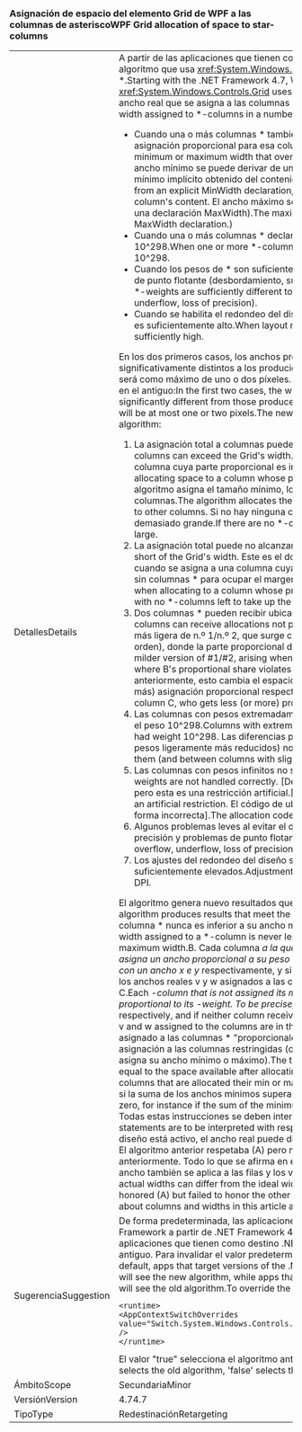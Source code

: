 ### <a name="wpf-grid-allocation-of-space-to-star-columns"></a><span data-ttu-id="483f9-101">Asignación de espacio del elemento Grid de WPF a las columnas de asterisco</span><span class="sxs-lookup"><span data-stu-id="483f9-101">WPF Grid allocation of space to star-columns</span></span>

|   |   |
|---|---|
|<span data-ttu-id="483f9-102">Detalles</span><span class="sxs-lookup"><span data-stu-id="483f9-102">Details</span></span>|<span data-ttu-id="483f9-103">A partir de las aplicaciones que tienen como destino .NET Framework 4.7, WPF reemplaza el algoritmo que usa <xref:System.Windows.Controls.Grid> para asignar espacio a las columnas \*.</span><span class="sxs-lookup"><span data-stu-id="483f9-103">Starting with the .NET Framework 4.7, WPF replaces the algorithm that <xref:System.Windows.Controls.Grid> uses to allocate space to \*-columns.</span></span> <span data-ttu-id="483f9-104">Esto cambiará el ancho real que se asigna a las columnas \* en una serie de casos:</span><span class="sxs-lookup"><span data-stu-id="483f9-104">This will change the actual width assigned to \*-columns in a number of cases:</span></span><ul><li><span data-ttu-id="483f9-105">Cuando una o más columnas \* también tienen un ancho mínimo o máximo que invalida la asignación proporcional para esa columna.</span><span class="sxs-lookup"><span data-stu-id="483f9-105">When one or more \*-columns also have a minimum or maximum width that overrides the proportional allocation for that colum.</span></span> <span data-ttu-id="483f9-106">(El ancho mínimo se puede derivar de una declaración MinWidth explícita, o bien de un mínimo implícito obtenido del contenido de la columna.</span><span class="sxs-lookup"><span data-stu-id="483f9-106">(The minimum width can derive from an explicit MinWidth declaration, or from an implicit minimum obtained from the column's content.</span></span> <span data-ttu-id="483f9-107">El ancho máximo solo se puede definir de forma explícita, a partir de una declaración MaxWidth).</span><span class="sxs-lookup"><span data-stu-id="483f9-107">The maximum width can only be defined explicitly, from a MaxWidth declaration.)</span></span></li><li><span data-ttu-id="483f9-108">Cuando una o más columnas * declaran un peso de * extremadamente grande, superior a 10^298.</span><span class="sxs-lookup"><span data-stu-id="483f9-108">When one or more *-columns declare an extremely large *-weight, greater than 10^298.</span></span></li><li><span data-ttu-id="483f9-109">Cuando los pesos de \* son suficientemente distintos como para detectar una inestabilidad de punto flotante (desbordamiento, subdesbordamiento y pérdida de precisión).</span><span class="sxs-lookup"><span data-stu-id="483f9-109">When the \*-weights are sufficiently different to encounter floating-point instability (overflow, underflow, loss of precision).</span></span></li><li><span data-ttu-id="483f9-110">Cuando se habilita el redondeo del diseño, y el punto por pulgada de visualización efectivo es suficientemente alto.</span><span class="sxs-lookup"><span data-stu-id="483f9-110">When layout rounding is enabled, and the effective display DPI is sufficiently high.</span></span></li></ul><span data-ttu-id="483f9-111">En los dos primeros casos, los anchos producidos por el algoritmo nuevo pueden ser significativamente distintos a los producidos por el antiguo; en el último caso, la diferencia será como máximo de uno o dos píxeles. El algoritmo nuevo corrige varios errores presentes en el antiguo:</span><span class="sxs-lookup"><span data-stu-id="483f9-111">In the first two cases, the widths produced by the new algorithm can be significantly different from those produced by the old algorithm; in the last case, the difference will be at most one or two pixels.The new algorithm fixes several bugs present in the old algorithm:</span></span><ol><li><span data-ttu-id="483f9-112">La asignación total a columnas puede superar el ancho de la cuadrícula.</span><span class="sxs-lookup"><span data-stu-id="483f9-112">Total allocation to columns can exceed the Grid's width.</span></span> <span data-ttu-id="483f9-113">Esto puede ocurrir cuando se asigna espacio a una columna cuya parte proporcional es inferior a su tamaño mínimo.</span><span class="sxs-lookup"><span data-stu-id="483f9-113">This can occur when allocating space to a column whose proportional share is less than its minimum size.</span></span> <span data-ttu-id="483f9-114">El algoritmo asigna el tamaño mínimo, lo que disminuye el espacio disponible para otras columnas.</span><span class="sxs-lookup"><span data-stu-id="483f9-114">The algorithm allocates the minimum size, which decreases the space available to other columns.</span></span> <span data-ttu-id="483f9-115">Si no hay ninguna columna \* para asignar, la asignación total será demasiado grande.</span><span class="sxs-lookup"><span data-stu-id="483f9-115">If there are no \*-columns left to allocate, the total allocation will be too large.</span></span></li><li><span data-ttu-id="483f9-116">La asignación total puede no alcanzar el ancho de la cuadrícula.</span><span class="sxs-lookup"><span data-stu-id="483f9-116">Total allocation can fall short of the Grid's width.</span></span> <span data-ttu-id="483f9-117">Este es el doble problema que presenta el n.º 1, que surge cuando se asigna a una columna cuya parte proporcional es superior a su tamaño máximo, sin columnas \* para ocupar el margen de demora.</span><span class="sxs-lookup"><span data-stu-id="483f9-117">This is the dual problem to #1, arising when allocating to a column whose proportional share is greater than its maximum size, with no \*-columns left to take up the slack.</span></span></li><li><span data-ttu-id="483f9-118">Dos columnas * pueden recibir ubicaciones no proporcionales a sus pesos de *.</span><span class="sxs-lookup"><span data-stu-id="483f9-118">Two *-columns can receive allocations not proportional to their *-weights.</span></span> <span data-ttu-id="483f9-119">Esta es una versión más ligera de n.º 1/n.º 2, que surge cuando se asigna a las columnas \* A, B y C (en ese orden), donde la parte proporcional de B infringe la limitación mínima (o máxima).</span><span class="sxs-lookup"><span data-stu-id="483f9-119">This is a milder version of #1/#2, arising when allocating to \*-columns A, B, and C (in that order), where B's proportional share violates its min (or max) constraint.</span></span> <span data-ttu-id="483f9-120">Como ocurría anteriormente, esto cambia el espacio disponible en la columna C, que obtiene menos (o más) asignación proporcional respecto a A.</span><span class="sxs-lookup"><span data-stu-id="483f9-120">As above, this changes the space available to column C, who gets less (or more) proportional allocation than A did,</span></span></li><li><span data-ttu-id="483f9-121">Las columnas con pesos extremadamente grandes (&gt; 10^298) se tratan como si tuvieran el peso 10^298.</span><span class="sxs-lookup"><span data-stu-id="483f9-121">Columns with extremely large weights (&gt; 10^298) are all treated as if they had weight 10^298.</span></span> <span data-ttu-id="483f9-122">Las diferencias proporcionales entre ellas (y entre columnas con pesos ligeramente más reducidos) no se han respetado.</span><span class="sxs-lookup"><span data-stu-id="483f9-122">Proportional differences between them (and between columns with slightly smaller weights) are not honored.</span></span></li><li><span data-ttu-id="483f9-123">Las columnas con pesos infinitos no se administran correctamente.</span><span class="sxs-lookup"><span data-stu-id="483f9-123">Columns with inifinte weights are not handled correctly.</span></span> <span data-ttu-id="483f9-124">[De hecho, no puede establecer un peso en infinito, pero esta es una restricción artificial.</span><span class="sxs-lookup"><span data-stu-id="483f9-124">[Actually you can't set a weight to Infinity, but this is an artificial restriction.</span></span> <span data-ttu-id="483f9-125">El código de ubicación estaba intentando administrarlo, pero de forma incorrecta].</span><span class="sxs-lookup"><span data-stu-id="483f9-125">The allocation code was trying to handle it, but doing a bad job.]</span></span></li><li><span data-ttu-id="483f9-126">Algunos problemas leves al evitar el desbordamiento, el subdesbordamiento, la pérdida de precisión y problemas de punto flotante similares.</span><span class="sxs-lookup"><span data-stu-id="483f9-126">Several minor problems while avoiding overflow, underflow, loss of precision and similar floating-point issues.</span></span></li><li><span data-ttu-id="483f9-127">Los ajustes del redondeo del diseño son incorrectos en los puntos por pulgada suficientemente elevados.</span><span class="sxs-lookup"><span data-stu-id="483f9-127">Adjustments for layout rounding are incorrect at sufficiently high DPI.</span></span></li></ol><span data-ttu-id="483f9-128">El algoritmo genera nuevo resultados que cumplen los criterios siguientes: A.</span><span class="sxs-lookup"><span data-stu-id="483f9-128">The new algorithm produces results that meet the following criteria:A.</span></span> <span data-ttu-id="483f9-129">El ancho real asignado a una columna \* nunca es inferior a su ancho mínimo ni superior a su ancho máximo. B.</span><span class="sxs-lookup"><span data-stu-id="483f9-129">The actual width assigned to a \*-column is never less than its minimum width nor greater than its maximum width.B.</span></span> <span data-ttu-id="483f9-130">Cada columna  <em>a la que no se le asigne su ancho mínimo o máximo, se le asigna un ancho proporcional a su peso de <em>. Para ser precisos, si dos columnas se declaran con un ancho x</em> e y</em> respectivamente, y si ninguna de ellas recibe su ancho mínimo o máximo, los anchos reales v y w asignados a las columnas tienen la misma proporción: v / w == x / y. C.</span><span class="sxs-lookup"><span data-stu-id="483f9-130">Each <em>-column that is not assigned its minimum or maximum width is assigned a width proportional to its <em>-weight. To be precise, if two columns are declared with width x</em> and y</em> respectively, and if neither column receives its minimum or maximum width, the actual widths v and w assigned to the columns are in the same proportion: v / w == x / y.C.</span></span> <span data-ttu-id="483f9-131">El ancho total asignado a las columnas * &quot;proporcionales&quot; es igual al espacio disponible después de la asignación a las columnas restringidas (columnas fijas, automáticas y * a las que se les asigna su ancho mínimo o máximo).</span><span class="sxs-lookup"><span data-stu-id="483f9-131">The total width allocated to &quot;proportional&quot; *-columns is equal to the space available after allocating to the constrained columns (fixed, auto, and *-columns that are allocated their min or max width).</span></span> <span data-ttu-id="483f9-132">Es posible que esto sea cero, por ejemplo si la suma de los anchos mínimos supera el ancho disponible de la cuadrícula. D.</span><span class="sxs-lookup"><span data-stu-id="483f9-132">This might be zero, for instance if the sum of the minimum widths exceeds the Grid's availbable width.D.</span></span> <span data-ttu-id="483f9-133">Todas estas instrucciones se deben interpretar en relación con el diseño &quot;ideal&quot;.</span><span class="sxs-lookup"><span data-stu-id="483f9-133">All these statements are to be interpreted with respect to the &quot;ideal&quot; layout.</span></span> <span data-ttu-id="483f9-134">Cuando el redondeo del diseño está activo, el ancho real puede diferir de los anchos ideales en un píxel cómo máximo. El algoritmo anterior respetaba (A) pero no los demás criterios en los casos descritos anteriormente. Todo lo que se afirma en este artículo sobre las columnas y lo valores de ancho también se aplica a las filas y los valores de alto.</span><span class="sxs-lookup"><span data-stu-id="483f9-134">When layout rounding is in effect, the actual widths can differ from the ideal widths by as much as one pixel.The old algorithm honored (A) but failed to honor the other criteria in the cases outlined above.Everything said about columns and widths in this article applies as well to rows and heights.</span></span>|
|<span data-ttu-id="483f9-135">Sugerencia</span><span class="sxs-lookup"><span data-stu-id="483f9-135">Suggestion</span></span>|<span data-ttu-id="483f9-136">De forma predeterminada, las aplicaciones que tienen como destino versiones de .NET Framework a partir de .NET Framework 4.7 verán el nuevo algoritmo, mientras que las aplicaciones que tienen como destino .NET Framework 4.6.2 o versiones anteriores verán el antiguo. Para invalidar el valor predeterminado, use la opción de configuración siguiente:</span><span class="sxs-lookup"><span data-stu-id="483f9-136">By default, apps that target versions of the .NET Framework starting with the .NET Framework 4.7 will see the new algorithm, while apps that target the .NET Framework 4.6.2 or earlier versions will see the old algorithm.To override the default, use the following configuration setting:</span></span><pre><code class="language-xml">&lt;runtime&gt;&#13;&#10;&lt;AppContextSwitchOverrides value=&quot;Switch.System.Windows.Controls.Grid.StarDefinitionsCanExceedAvailableSpace=true&quot; /&gt;&#13;&#10;&lt;/runtime&gt;&#13;&#10;</code></pre><span data-ttu-id="483f9-137">El valor "true" selecciona el algoritmo antiguo y el valor "false" el nuevo.</span><span class="sxs-lookup"><span data-stu-id="483f9-137">The value 'true' selects the old algorithm, 'false' selects the new algorithm.</span></span>|
|<span data-ttu-id="483f9-138">Ámbito</span><span class="sxs-lookup"><span data-stu-id="483f9-138">Scope</span></span>|<span data-ttu-id="483f9-139">Secundaria</span><span class="sxs-lookup"><span data-stu-id="483f9-139">Minor</span></span>|
|<span data-ttu-id="483f9-140">Versión</span><span class="sxs-lookup"><span data-stu-id="483f9-140">Version</span></span>|<span data-ttu-id="483f9-141">4.7</span><span class="sxs-lookup"><span data-stu-id="483f9-141">4.7</span></span>|
|<span data-ttu-id="483f9-142">Tipo</span><span class="sxs-lookup"><span data-stu-id="483f9-142">Type</span></span>|<span data-ttu-id="483f9-143">Redestinación</span><span class="sxs-lookup"><span data-stu-id="483f9-143">Retargeting</span></span>|

